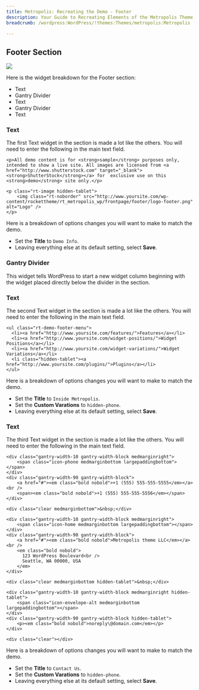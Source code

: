 ```yaml
---
title: Metropolis: Recreating the Demo - Footer
description: Your Guide to Recreating Elements of the Metropolis Theme for WordPress
breadcrumb: /wordpress:WordPress/!themes:Themes/metropolis:Metropolis

---
```


Footer Section
-----
![][demo6]

Here is the widget breakdown for the Footer section:

* Text
* Gantry Divider
* Text
* Gantry Divider
* Text

### Text
The first Text widget in the section is made a lot like the others. You will need to enter the following in the main text field.

~~~
<p>All demo content is for <strong>sample</strong> purposes only, intended to show a live site. All images are licensed from <a href="http://www.shutterstock.com" target="_blank"><strong>ShutterStock</strong></a> for  exclusive use on this <strong>demo</strong> site only.</p>

<p class="rt-image hidden-tablet">
    <img class="rt-noborder" src="http://www.yoursite.com/wp-content/rockettheme/rt_metropolis_wp/frontpage/footer/logo-footer.png" alt="Logo" />
</p>
~~~

Here is a breakdown of options changes you will want to make to match the demo.

* Set the **Title** to `Demo Info`.
* Leaving everything else at its default setting, select **Save**.

### Gantry Divider
This widget tells WordPress to start a new widget column beginning with the widget placed directly below the divider in the section.

### Text

The second Text widget in the section is made a lot like the others. You will need to enter the following in the main text field.

~~~
<ul class="rt-demo-footer-menu">
  <li><a href="http://www.yoursite.com/features/">Features</a></li>
  <li><a href="http://www.yoursite.com/widget-positions/">Widget Positions</a></li>
  <li><a href="http://www.yoursite.com/widget-variations/">Widget Variations</a></li>
  <li class="hidden-tablet"><a href="http://www.yoursite.com/plugins/">Plugins</a></li>
</ul>
~~~

Here is a breakdown of options changes you will want to make to match the demo.

* Set the **Title** to `Inside Metropolis`.
* Set the **Custom Varations** to `hidden-phone`.
* Leaving everything else at its default setting, select **Save**.

### Text

The third Text widget in the section is made a lot like the others. You will need to enter the following in the main text field.

~~~
<div class="gantry-width-10 gantry-width-block medmarginright">
    <span class="icon-phone medmarginbottom largepaddingbottom"></span>
</div>
<div class="gantry-width-90 gantry-width-block">
    <a href="#"><em class="bold nobold">+1 (555) 555-555-5555</em></a><br />
    <span><em class="bold nobold">+1 (555) 555-555-5556</em></span>
</div>

<div class="clear medmarginbottom">&nbsp;</div>

<div class="gantry-width-10 gantry-width-block medmarginright">
    <span class="icon-home medmarginbottom largepaddingbottom"></span>
</div>
<div class="gantry-width-90 gantry-width-block">
    <a href="#"><em class="bold nobold">Metropolis theme LLC</em></a><br />
    <em class="bold nobold">
      123 WordPress Boulevard<br />
      Seattle, WA 00000, USA 
    </em>
</div>

<div class="clear medmarginbottom hidden-tablet">&nbsp;</div>

<div class="gantry-width-10 gantry-width-block medmarginright hidden-tablet">
	<span class="icon-envelope-alt medmarginbottom largepaddingbottom"></span>
</div>
<div class="gantry-width-90 gantry-width-block hidden-tablet">
	<p><em class="bold nobold">noreply\@domain.com</em></p>
</div>

<div class="clear"></div>
~~~

Here is a breakdown of options changes you will want to make to match the demo.

* Set the **Title** to `Contact Us`.
* Set the **Custom Varations** to `hidden-phone`.
* Leaving everything else at its default setting, select **Save**.

[demo6]: assets/wp_metropolis_demo_6.jpeg
